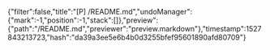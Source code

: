 {"filter":false,"title":"[P] /README.md","undoManager":{"mark":-1,"position":-1,"stack":[]},"preview":{"path":"/README.md","previewer":"preview.markdown"},"timestamp":1527843213723,"hash":"da39a3ee5e6b4b0d3255bfef95601890afd80709"}